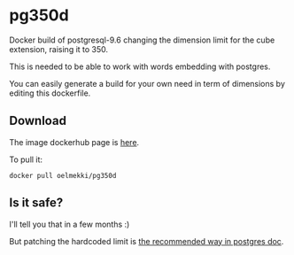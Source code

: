 # pg350d

Docker build of postgresql-9.6 changing the dimension limit for the cube extension, raising it to 350.

This is needed to be able to work with words embedding with postgres.

You can easily generate a build for your own need in term of dimensions by editing this dockerfile.

## Download

The image dockerhub page is [here](https://hub.docker.com/r/oelmekki/pg350d/).

To pull it:

```
docker pull oelmekki/pg350d
```


## Is it safe?

I'll tell you that in a few months :)

But patching the hardcoded limit is [the recommended way in postgres doc](https://www.postgresql.org/docs/9.5/static/cube.html#AEN169535).
